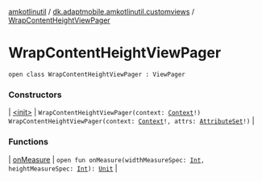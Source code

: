 [amkotlinutil](../../index.md) / [dk.adaptmobile.amkotlinutil.customviews](../index.md) / [WrapContentHeightViewPager](index.md)

# WrapContentHeightViewPager

`open class WrapContentHeightViewPager : ViewPager`

### Constructors

| [&lt;init&gt;](-init-.md) | `WrapContentHeightViewPager(context: `[`Context`](https://developer.android.com/reference/android/content/Context.html)`!)`<br>`WrapContentHeightViewPager(context: `[`Context`](https://developer.android.com/reference/android/content/Context.html)`!, attrs: `[`AttributeSet`](https://developer.android.com/reference/android/util/AttributeSet.html)`!)` |

### Functions

| [onMeasure](on-measure.md) | `open fun onMeasure(widthMeasureSpec: `[`Int`](https://kotlinlang.org/api/latest/jvm/stdlib/kotlin/-int/index.html)`, heightMeasureSpec: `[`Int`](https://kotlinlang.org/api/latest/jvm/stdlib/kotlin/-int/index.html)`): `[`Unit`](https://kotlinlang.org/api/latest/jvm/stdlib/kotlin/-unit/index.html) |

